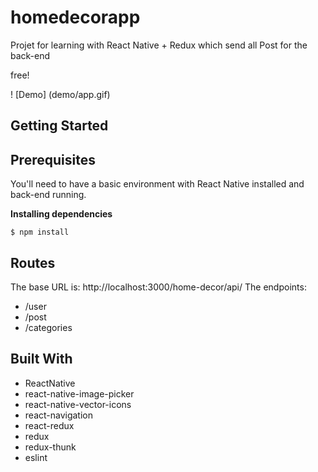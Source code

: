 # homedecorapp

Projet for learning with React Native + Redux which send all Post for the back-end 

free!

! [Demo] (demo/app.gif)

## Getting Started

## Prerequisites

You'll need to have a basic environment with React Native installed and back-end running. 

**Installing dependencies**
```
$ npm install
```

## Routes

The base URL is: http://localhost:3000/home-decor/api/
The endpoints: 

- /user
- /post
- /categories

## Built With
- ReactNative 
- react-native-image-picker
- react-native-vector-icons
- react-navigation
- react-redux
- redux
- redux-thunk
- eslint
